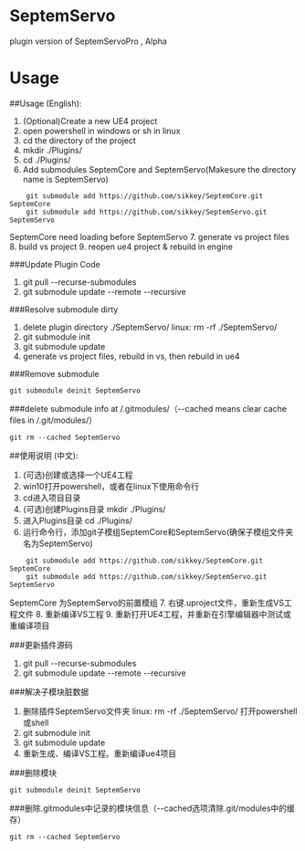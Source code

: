 # SeptemServo
plugin version of SeptemServoPro , Alpha

# Usage

##Usage (English):

1. (Optional)Create a new UE4 project
2. open powershell in windows or sh in linux
3. cd the directory of the project
4. mkdir ./Plugins/
5. cd ./Plugins/
6. Add submodules SeptemCore and SeptemServo(Makesure the directory name is SeptemServo)
```
	git submodule add https://github.com/sikkey/SeptemCore.git SeptemCore
	git submodule add https://github.com/sikkey/SeptemServo.git SeptemServo
```
SeptemCore need loading before SeptemServo
7. generate vs project files
8. build vs project
9. reopen ue4 project & rebuild in engine

###Update Plugin Code

1. git pull --recurse-submodules
2. git submodule update --remote --recursive

###Resolve submodule dirty

1. delete plugin directory ./SeptemServo/
	linux: rm -rf ./SeptemServo/
2. git submodule init
3. git submodule update
4. generate vs project files, rebuild in vs, then rebuild in ue4

###Remove submodule
```
git submodule deinit SeptemServo
```
###delete submodule info at /.gitmodules/（--cached means clear cache files in /.git/modules/）
```
git rm --cached SeptemServo
```


##使用说明 (中文):

1. (可选)创建或选择一个UE4工程
2. win10打开powershell，或者在linux下使用命令行
3. cd进入项目目录
4. (可选)创建Plugins目录	mkdir ./Plugins/
5. 进入Plugins目录	cd ./Plugins/
6. 运行命令行，添加git子模组SeptemCore和SeptemServo(确保子模组文件夹名为SeptemServo)
```
	git submodule add https://github.com/sikkey/SeptemCore.git SeptemCore
	git submodule add https://github.com/sikkey/SeptemServo.git SeptemServo
```
SeptemCore 为SeptemServo的前置模组
7. 右键.uproject文件，重新生成VS工程文件
8. 重新编译VS工程
9. 重新打开UE4工程，并重新在引擎编辑器中测试或重编译项目

###更新插件源码

1. git pull --recurse-submodules
2. git submodule update --remote --recursive

###解决子模块脏数据

1. 删除插件SeptemServo文件夹
	linux: rm -rf ./SeptemServo/
打开powershell或shell
2. git submodule init
3. git submodule update
4. 重新生成、编译VS工程。重新编译ue4项目

###删除模块
```
git submodule deinit SeptemServo
```
###删除.gitmodules中记录的模块信息（--cached选项清除.git/modules中的缓存）
```
git rm --cached SeptemServo
```
